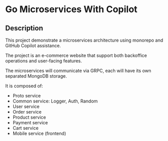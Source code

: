 # Go Microservices With Copilot

## Description

This project demonstrate a microservices architecture using monorepo and GitHub Copilot assistance.

The project is an e-commerce website that support both backoffice operations and user-facing features.

The microservices will communicate via GRPC, each will have its own separated MongoDB storage.

It is composed of:

- Proto service
- Common service: Logger, Auth, Random
- User service
- Order service
- Product service
- Payment service
- Cart service
- Mobile service (frontend)
